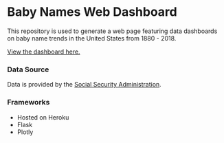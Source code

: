 # Baby Names Web Dashboard
This repository is used to generate a web page featuring data dashboards on baby name trends in the United States from 1880 - 2018.

[View the dashboard here.]("https://baby-names-zg.herokuapp.com/")

### Data Source
Data is provided by the [Social Security Administration](https://www.ssa.gov/OACT/babynames/limits.html).

### Frameworks
* Hosted on Heroku
* Flask
* Plotly


